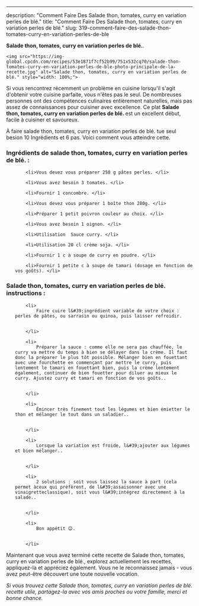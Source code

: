 ---
description: "Comment Faire Des Salade thon, tomates, curry en variation perles de blé."
title: "Comment Faire Des Salade thon, tomates, curry en variation perles de blé."
slug: 319-comment-faire-des-salade-thon-tomates-curry-en-variation-perles-de-ble

<p>
	<strong>Salade thon, tomates, curry en variation perles de blé.</strong>. 
	
</p>
<p>
	
	<img src="https://img-global.cpcdn.com/recipes/53e1871f7cf52b99/751x532cq70/salade-thon-tomates-curry-en-variation-perles-de-ble-photo-principale-de-la-recette.jpg" alt="Salade thon, tomates, curry en variation perles de blé." style="width: 100%;">
	
	
</p>

Si vous rencontrez récemment un problème en cuisine lorsqu'il s'agit d'obtenir votre cuisine parfaite, vous n'êtes pas le seul. De nombreuses personnes ont des compétences culinaires entièrement naturelles, mais pas assez de connaissances pour cuisiner avec excellence. Ce plat <strong> Salade thon, tomates, curry en variation perles de blé. </strong> est un excellent début, facile à cuisiner et savoureux.

<!--inarticleads1-->

À faire salade thon, tomates, curry en variation perles de blé. tue seul besion 10 Ingrédients et 6 pas. Voici comment vous atteindre cette.

<h3>Ingrédients de salade thon, tomates, curry en variation perles de blé. :</h3>

<ol>
	
		<li>Vous devez vous préparer 250 g pâtes perles. </li>
	
		<li>Vous avez besoin 3 tomates. </li>
	
		<li>Fournir 1 concombre. </li>
	
		<li>Vous devez vous préparer 1 boîte thon 280g. </li>
	
		<li>Préparer 1 petit poivron couleur au choix. </li>
	
		<li>Vous avez besoin 1 oignon. </li>
	
		<li>Utilisation  Sauce curry. </li>
	
		<li>Utilisation 20 cl crème soja. </li>
	
		<li>Fournir 1 c à soupe de curry en poudre. </li>
	
		<li>Fournir 1 petite c à soupe de tamari (dosage en fonction de vos goûts). </li>
	
</ol>



<!--inarticleads2-->

<h3>Salade thon, tomates, curry en variation perles de blé. instructions :</h3>

<ol>
	
		<li>
			Faire cuire l&#39;ingrédient variable de votre choix : perles de pâtes, ou sarrasin ou quinoa, puis laisser refroidir.
			
			
		</li>
	
		<li>
			Préparer la sauce : comme elle ne sera pas chauffée, le curry va mettre du temps à bien se délayer dans la crème. Il faut donc la préparer le plus tôt possible. Mélanger bien en fouettant avec une fourchette en commençant par mettre le curry, puis lentement le tamari en fouettant bien, puis la crème lentement également, continuer de bien fouetter pour diluer au mieux le curry. Ajustez curry et tamari en fonction de vos goûts..
			
			
		</li>
	
		<li>
			Émincer très finement tout les légumes et bien émietter le thon et mélanger le tout dans un saladier..
			
			
		</li>
	
		<li>
			Lorsque la variation est froide, l&#39;ajouter aux légumes et bien mélanger..
			
			
		</li>
	
		<li>
			2 solutions : soit vous laissez la sauce à part (cela permet àceux qui préfèrent, de l&#39;assaisonner avec une vinaigretteclassique), soit vous l&#39;intégrez directement à la salade..
			
			
		</li>
	
		<li>
			Bon appétit 😉.
			
			
		</li>
	
</ol>



<!--inarticleads1-->

<p>
Maintenant que vous avez terminé cette recette de Salade thon, tomates, curry en variation perles de blé., explorez actuellement les recettes, appliquez-la et appréciez également. Vous ne le reconnaissez jamais - vous avez peut-être découvert une toute nouvelle vocation.
</p>

<p>
<i>Si vous trouvez cette Salade thon, tomates, curry en variation perles de blé. recette utile, partagez-la avec vos amis proches ou votre famille, merci et bonne chance.</i>
</p>
